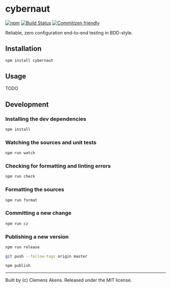 # cybernaut

[![npm][0]][1]
[![Build Status][2]][3]
[![Commitizen friendly][4]][5]

Reliable, zero configuration end-to-end testing in BDD-style.

## Installation

```sh
npm install cybernaut
```

## Usage

TODO

## Development

### Installing the dev dependencies

```sh
npm install
```

### Watching the sources and unit tests

```sh
npm run watch
```

### Checking for formatting and linting errors

```sh
npm run check
```

### Formatting the sources

```sh
npm run format
```

### Committing a new change

```sh
npm run cz
```

### Publishing a new version

```sh
npm run release
```

```sh
git push --follow-tags origin master
```

```sh
npm publish
```

---
Built by (c) Clemens Akens. Released under the MIT license.

[0]: https://img.shields.io/npm/v/cybernaut.svg?maxAge=3600
[1]: https://www.npmjs.com/package/cybernaut
[2]: https://travis-ci.org/clebert/cybernaut.svg?branch=master
[3]: https://travis-ci.org/clebert/cybernaut
[4]: https://img.shields.io/badge/commitizen-friendly-brightgreen.svg
[5]: http://commitizen.github.io/cz-cli/
